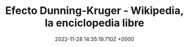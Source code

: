 ---
title: "Efecto Dunning-Kruger - Wikipedia, la enciclopedia libre"
link: "https://es.wikipedia.org/wiki/Efecto_Dunning-Kruger"
date: "2022-11-28 14:35:19.710Z +0000"
description: ""
category: "laws"
---